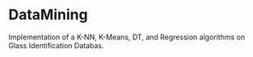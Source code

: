 # DataMining
Implementation of a K-NN, K-Means, DT, and Regression algorithms on Glass Identification Databas.
